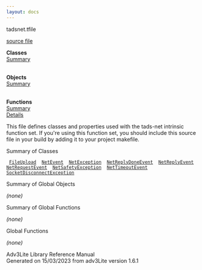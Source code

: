 ```yaml
---
layout: docs
---
```

<span class="title">tadsnet.t</span><span class="type">file</span>

[source file](../source/tadsnet.t.html)

**Classes**  
[Summary](#_ClassSummary_)  
 

**Objects**  
[Summary](#_ObjectSummary_)  
 

**Functions**  
[Summary](#_FunctionSummary_)  
[Details](#_Functions_)

<div class="fdesc">

This file defines classes and properties used with the tads-net
intrinsic function set. If you're using this function set, you should
include this source file in your build by adding it to your project
makefile.

</div>

<span id="_ClassSummary_"></span>

<div class="mjhd">

<span class="hdln">Summary of Classes</span>  

</div>

` `[`FileUpload`](../object/FileUpload.html)`  `[`NetEvent`](../object/NetEvent.html)`  `[`NetException`](../object/NetException.html)`  `[`NetReplyDoneEvent`](../object/NetReplyDoneEvent.html)`  `[`NetReplyEvent`](../object/NetReplyEvent.html)`  `[`NetRequestEvent`](../object/NetRequestEvent.html)`  `[`NetSafetyException`](../object/NetSafetyException.html)`  `[`NetTimeoutEvent`](../object/NetTimeoutEvent.html)`  `[`SocketDisconnectException`](../object/SocketDisconnectException.html)`  `
<span id="_ObjectSummary_"></span>

<div class="mjhd">

<span class="hdln">Summary of Global Objects</span>  

</div>

*(none)* <span id="FunctionSummary_"></span>

<div class="mjhd">

<span class="hdln">Summary of Global Functions</span>  

</div>

*(none)* <span id="_Functions_"></span>

<div class="mjhd">

<span class="hdln">Global Functions</span>  

</div>

*(none)*

<div class="ftr">

Adv3Lite Library Reference Manual  
Generated on 15/03/2023 from adv3Lite version 1.6.1

</div>
